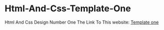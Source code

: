 # Html-And-Css-Template-One
Html And Css Design Number One
The Link To This website: [Template one](https://2zztavbx6odbhctwqs2ozg.on.drv.tw/www.leon.com/)
